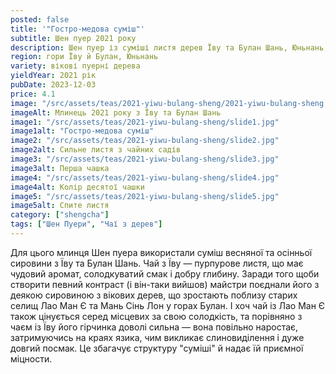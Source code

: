 ```yaml
---
posted: false
title: '"Гостро-медова суміш"'
subtitle: Шен пуер 2021 року
description: Шен пуер із суміші листя дерев Їву та Булан Шань, Юньнань; 2021 рік.
region: гори Їву й Булан, Юньнань
variety: вікові пуерні дерева
yieldYear: 2021 рік
pubDate: 2023-12-03
price: 4.1
image: "/src/assets/teas/2021-yiwu-bulang-sheng/2021-yiwu-bulang-sheng.jpg"
imageAlt: Млинець 2021 року з Їву та Булан Шань
image1: "/src/assets/teas/2021-yiwu-bulang-sheng/slide1.jpg"
image1alt: "Гостро-медова суміш"
image2: "/src/assets/teas/2021-yiwu-bulang-sheng/slide2.jpg"
image2alt: Сильне листя з чайних садів
image3: "/src/assets/teas/2021-yiwu-bulang-sheng/slide3.jpg"
image3alt: Перша чашка
image4: "/src/assets/teas/2021-yiwu-bulang-sheng/slide4.jpg"
image4alt: Колір десятої чашки
image5: "/src/assets/teas/2021-yiwu-bulang-sheng/slide5.jpg"
image5alt: Спите листя
category: ["shengcha"]
tags: ["Шен Пуери", "Чаї з дерев"]
---
```


Для цього млинця Шен пуера використали суміш весняної та осінньої сировини з Їву та Булан Шань. Чай з Їву — пурпурове листя, що має чудовий аромат, солодкуватий смак і добру глибину. Заради того щоби створити певний контраст (і він-таки вийшов) майстри поєднали його з деякою сировиною з вікових дерев, що зростають поблизу старих селищ Лао Ман Є та Мань Сінь Лон у горах Булан. І хоч чай із Лао Ман Є також цінується серед місцевих за свою солодкість, та порівняно з чаєм із Їву його гірчинка доволі сильна — вона повільно наростає, затримуючись на краях язика, чим викликає слиновиділення і дуже довгий посмак. Це збагачує структуру "суміші" й надає їй приємної міцности.